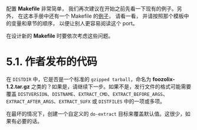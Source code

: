 配置 **Makefile** 非常简单， 我们再次建议在开始之前先看一下现有的例子。另外， 在这本手册中还有一个 Makefile 的[例子](https://docs.freebsd.org/en/books/porters-handbook/porting-samplem/index.html#porting-samplem)， 请看一看， 并请按照那个模板中的变量和章节的顺序， 以便让别人更容易阅读这个 port。

在设计新的 **Makefile** 时要依次考虑这些问题。

# 5.1. 作者发布的代码

在 `DISTDIR` 中，它是否是一个标准的 `gzipped tarball`，命名为 **foozolix-1.2.tar.gz** 之类的？如果是，请继续下一步。如果不是，发行文件的格式可能需要覆盖 `DISTVERSION`、`DISTNAME`、`EXTRACT_CMD`、`EXTRACT_BEFORE_ARGS`、`EXTRACT_AFTER_ARGS`、`EXTRACT_SUFX` 或 `DISTFILES` 中的一项或多项。

在最坏的情况下，创建一个自定义的 `do-extract` 目标来覆盖默认值。这很少，如果有必要的话。

